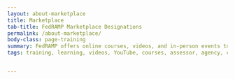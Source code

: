```yaml
---
layout: about-marketplace
title: Marketplace
tab-title: FedRAMP Marketplace Designations
permalink: /about-marketplace/
body-class: page-training
summary: FedRAMP offers online courses, videos, and in-person events to serve as training resources. Browse stakeholder-specific resources to learn more.
tags: training, learning, videos, YouTube, courses, assessor, agency, cloud service provider, events, in-person, online, online courses, resources, documents, assessment, cloud service providers, stakeholder, trainings, program, federal agencies, federal agency, FedRAMP, FedRAMP 101, CSPs, third party assessors, 3PAOs 


---
```

